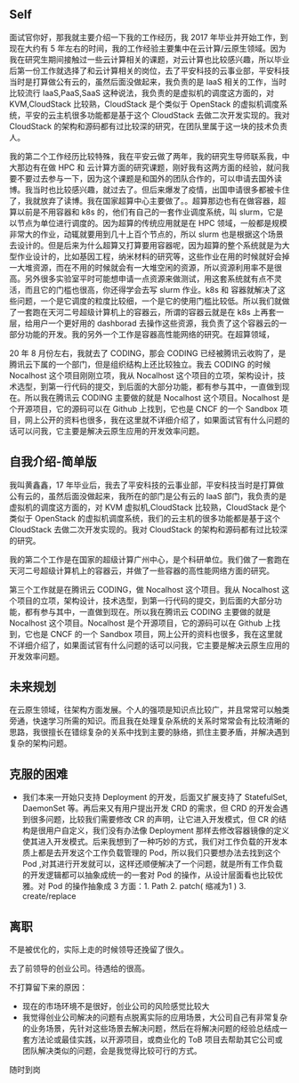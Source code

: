 ## Self

面试官你好，那我就主要介绍一下我的工作经历，我 2017 年毕业并开始工作，到现在大约有 5 年左右的时间，我的工作经验主要集中在云计算/云原生领域。因为我在研究生期间接触过一些云计算相关的课题，对云计算也比较感兴趣，所以毕业后第一份工作就选择了和云计算相关的岗位，去了平安科技的云事业部，平安科技当时是打算做公有云的，虽然后面没做起来，我负责的是 IaaS 相关的工作，当时比较流行 IaaS,PaaS,SaaS 这种说法，我负责的是虚拟机的调度这方面的，对 KVM,CloudStack 比较熟，CloudStack 是个类似于 OpenStack 的虚拟机调度系统，平安的云主机很多功能都是基于这个 CloudStack 去做二次开发实现的。我对 CloudStack 的架构和源码都有过比较深的研究，在团队里属于这一块的技术负责人。

我的第二个工作经历比较特殊，我在平安云做了两年，我的研究生导师联系我，中大那边有在做 HPC 和 云计算方面的研究课题，刚好我有这两方面的经验，就问我要不要过去参与一下，因为这个课题是和国外的团队合作的，可以申请去国外读博。我当时也比较感兴趣，就过去了。但后来爆发了疫情，出国申请很多都被卡住了，我就放弃了读博。我在国家超算中心主要做了。。超算那边也有在做容器，超算以前是不用容器和 k8s 的，他们有自己的一套作业调度系统，叫 slurm，它是以节点为单位进行调度的。因为超算的传统应用就是在 HPC 领域，一般都是规模非常大的作业，动辄就要用到几十上百个节点的，所以 slurm 也是根据这个场景去设计的。但是后来为什么超算又打算要用容器呢，因为超算的整个系统就是为大型作业设计的，比如基因工程，纳米材料的研究等，这些作业在用的时候就好会掉一大堆资源，而在不用的时候就会有一大堆空闲的资源，所以资源利用率不是很高。另外很多实验室平时可能想申请一点资源来做测试，用这套系统就有点不灵活，而且它的门槛也很高，你还得学会去写 slurm 作业。k8s 和 容器就解决了这些问题，一个是它调度的粒度比较细，一个是它的使用门槛比较低。所以我们就做了一套跑在天河二号超级计算机上的容器云，所谓的容器云就是在 k8s 上再套一层，给用户一个更好用的 dashborad 去操作这些资源，我负责了这个容器云的一部分功能的开发。我的另外一个工作是容器高性能网络的研究。在超算领域，

20 年 8 月份左右，我就去了 CODING，那会 CODING 已经被腾讯云收购了，是腾讯云下属的一个部门，但是组织结构上还比较独立。我去 CODING 的时候 Nocalhost 这个项目刚刚立项，我从 Nocalhost 这个项目的立项，架构设计，技术选型，到第一行代码的提交，到后面的大部分功能，都有参与其中，一直做到现在。所以我在腾讯云 CODING 主要做的就是 Nocalhost 这个项目。Nocalhost 是个开源项目，它的源码可以在 Github 上找到，它也是 CNCF 的一个 Sandbox 项目，网上公开的资料也很多，我在这里就不详细介绍了，如果面试官有什么问题的话可以问我，它主要是解决云原生应用的开发效率问题。





## 自我介绍-简单版

我叫黄鑫鑫，17 年毕业后，我去了平安科技的云事业部，平安科技当时是打算做公有云的，虽然后面没做起来，我所在的部门是公有云的 IaaS 部门，我负责的是虚拟机的调度这方面的，对 KVM 虚拟机,CloudStack 比较熟，CloudStack 是个类似于 OpenStack 的虚拟机调度系统，我们的云主机的很多功能都是基于这个 CloudStack 去做二次开发实现的。我对 CloudStack 的架构和源码都有过比较深的研究。

我的第二个工作是在国家的超级计算广州中心，是个科研单位。我们做了一套跑在天河二号超级计算机上的容器云，并做了一些容器的高性能网络方面的研究。

第三个工作就是在腾讯云 CODING，做 Nocalhost 这个项目。我从 Nocalhost 这个项目的立项，架构设计，技术选型，到第一行代码的提交，到后面的大部分功能，都有参与其中，一直做到现在。所以我在腾讯云 CODING 主要做的就是 Nocalhost 这个项目。Nocalhost 是个开源项目，它的源码可以在 Github 上找到，它也是 CNCF 的一个 Sandbox 项目，网上公开的资料也很多，我在这里就不详细介绍了，如果面试官有什么问题的话可以问我，它主要是解决云原生应用的开发效率问题。







## 未来规划

在云原生领域，往架构方面发展。个人的强项是知识点比较广，并且常常可以触类旁通，快速学习所需的知识。而且我在处理复杂系统的关系时常常会有比较清晰的思路，我很擅长在错综复杂的关系中找到主要的脉络，抓住主要矛盾，并解决遇到复杂的架构问题。



## 克服的困难

- 我们本来一开始只支持 Deployment 的开发，后面又扩展支持了 StatefulSet, DaemonSet 等。再后来又有用户提出开发 CRD 的需求，但 CRD 的开发会遇到很多问题，比较我们需要修改 CR 的声明，让它进入开发模式，但 CR 的结构是很用户自定义，我们没有办法像 Deployment 那样去修改容器镜像的定义使其进入开发模式。后来我想到了一种巧妙的方式，我们对工作负载的开发本质上都是去开发这个工作负载管理的 Pod，所以我们只要想办法去找到这个 Pod ,对其进行开发就可以，这样还顺便解决了一个问题，就是所有工作负载的开发逻辑都可以抽象成统一的一套对 Pod 的操作，从设计层面看也比较优雅。对 Pod 的操作抽象成 3 方面：1. Path 2. patch( 缩减为1 ) 3. create/replace

## 





## 离职

不是被优化的，实际上走的时候领导还挽留了很久。

去了前领导的创业公司。待遇给的很高。

不打算留下来的原因：

- 现在的市场环境不是很好，创业公司的风险感觉比较大
- 我觉得创业公司解决的问题有点脱离实际的应用场景，大公司自己有非常复杂的业务场景，先针对这些场景去解决问题，然后在将解决问题的经验总结成一套方法论或最佳实践，以开源项目，或商业化的 ToB 项目去帮助其它公司或团队解决类似的问题，会是我觉得比较可行的方式。



随时到岗
